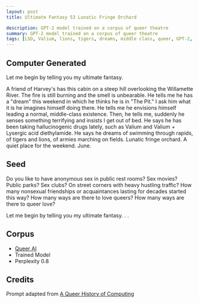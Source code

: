 ```yaml
---
layout: post
title: Ultimate Fantasy 53 Lunatic Fringe Orchard

description: GPT-2 model trained on a corpus of queer theatre
summary: GPT-2 model trained on a corpus of queer theatre
tags: [LSD, Valium, lions, tigers, dreams, middle class, queer, GPT-2, RunwayML]
---
```


## Computer Generated

Let me begin by telling you my ultimate fantasy.

A friend of Harvey's has this cabin on a steep hill overlooking the Willamette River. The fire is still burning and the smell is unbearable. He tells me he has a "dream" this weekend in which he thinks he is in "The Pit." I ask him what it is he imagines himself doing there. He tells me he envisions himself leading a normal, middle-class existence. Then, he tells me, suddenly he senses something terrifying and insists I get out of bed. He says he has been taking hallucinogenic drugs lately, such as Valium and Valium + Lysergic acid diethylamide. He says he dreams of swimming through rapids, of tigers and lions, of armies marching on fields. Lunatic fringe orchard. A quiet place for the weekend. June.

## Seed

Do you like to have anonymous sex in public rest rooms? Sex movies? Public parks? Sex clubs? On street corners with heavy hustling traffic? How many nonsexual friendships or acquaintances lasting for decades started this way? How many ways are there to love queers? How many ways are there to queer love?

Let me begin by telling you my ultimate fantasy. . .

## Corpus

- [Queer AI](/queerai)
- Trained Model
- Perplexity 0.8

## Credits

Prompt adapted from [A Queer History of Computing](https://rhizome.org/editorial/2013/feb/19/queer-computing-1/)
